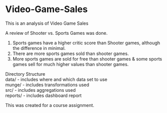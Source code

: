 # Video-Game-Sales
This is an analysis of Video Game Sales

A review of Shooter vs. Sports Games was done.  
1. Sports games have a higher critic score than Shooter games, although the difference in minimal.
2. There are more sports games sold than shooter games.
3. More sports games are sold for free than shooter games & some sports games sell for much higher values than shooter games.

Directory Structure  
data/ - includes where and which data set to use  
munge/ - includes transformations used  
src/ - includes aggregations used  
reports/ - includes dashboard report  

This was created for a course assignment.
